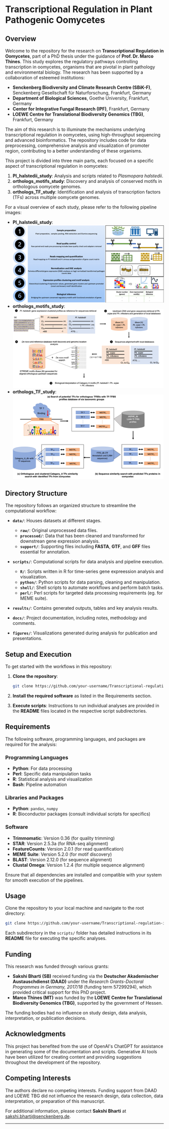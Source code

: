 # **Transcriptional Regulation in Plant Pathogenic Oomycetes**

## **Overview**
Welcome to the repository for the research on **Transcriptional Regulation in Oomycetes**, part of a PhD thesis under the guidance of **Prof. Dr. Marco Thines**. This study explores the regulatory pathways controlling transcription in oomycetes, organisms that are pivotal in plant pathology and environmental biology. The research has been supported by a collaboration of esteemed institutions:

- **Senckenberg Biodiversity and Climate Research Centre (SBiK-F)**, Senckenberg Gesellschaft für Naturforschung, Frankfurt, Germany
- **Department of Biological Sciences**, Goethe University, Frankfurt, Germany
- **Center for Integrative Fungal Research (IPF)**, Frankfurt, Germany
- **LOEWE Centre for Translational Biodiversity Genomics (TBG)**, Frankfurt, Germany

The aim of this research is to illuminate the mechanisms underlying transcriptional regulation in oomycetes, using high-throughput sequencing and advanced bioinformatics. The repository includes code for data preprocessing, comprehensive analysis and visualization of promoter region, contributing to a better understanding of these organisms.

This project is divided into three main parts, each focused on a specific aspect of transcriptional regulation in oomycetes:

1. **Pl_halstedii_study**: Analysis and scripts related to _Plasmopara halstedii_.
2. **orthologs_motifs_study**: Discovery and analysis of conserved motifs in orthologous oomycete genomes.
3. **orthologs_TF_study**: Identification and analysis of transcription factors (TFs) across multiple oomycete genomes.

For a visual overview of each study, please refer to the following pipeline images:

- **Pl_halstedii_study**: ![Pipeline for Pl_halstedii_study](figures/pipeline_1.png)
- **orthologs_motifs_study**: ![Pipeline for orthologs_motifs_study](figures/pipeline_2.png)
- **orthologs_TF_study**: ![Pipeline for orthologs_TF_study](figures/pipeline_3.png)

## **Directory Structure**
The repository follows an organized structure to streamline the computational workflow:

- **`data/`**: Houses datasets at different stages.
  - **`raw/`**: Original unprocessed data files.
  - **`processed/`**: Data that has been cleaned and transformed for downstrean gene expression analysis.
  - **`support/`**: Supporting files including **FASTA**, **GTF**, and **GFF** files essential for annotation.

- **`scripts/`**: Computational scripts for data analysis and pipeline execution.
  - **`R/`**: Scripts written in R for time-series gene expreession analysis and visualization.
  - **`python/`**: Python scripts for data parsing, cleaning and manipulation.
  - **`shell/`**: Shell scripts to automate workflows and perform batch tasks.
  - **`perl/`**: Perl scripts for targeted data processing requirements (eg. for MEME suite).

- **`results/`**: Contains generated outputs, tables and key analysis results.
- **`docs/`**: Project documentation, including notes, methodology and comments.
- **`figures/`**: Visualizations generated during analysis for publication and presentations.

## **Setup and Execution**
To get started with the workflows in this repository:

1. **Clone the repository**:
   ```bash
   git clone https://github.com/your-username/Transcriptional-regulation-in-oomycetes.git
   ```

2. **Install the required software** as listed in the Requirements section.

3. **Execute scripts**: Instructions to run individual analyses are provided in the **README** files located in the respective script subdirectories.

## **Requirements**
The following software, programming languages, and packages are required for the analysis:

### **Programming Languages**
- **Python**: For data processing
- **Perl**: Specific data manipulation tasks
- **R**: Statistical analysis and visualization
- **Bash**: Pipeline automation

### **Libraries and Packages**
- **Python**: `pandas`, `numpy`
- **R**: Bioconductor packages (consult individual scripts for specifics)

### **Software**
- **Trimmomatic**: Version 0.36 (for quality trimming)
- **STAR**: Version 2.5.3a (for RNA-seq alignment)
- **FeatureCounts**: Version 2.0.1 (for read quantification)
- **MEME Suite**: Version 5.2.0 (for motif discovery)
- **BLAST**: Version 2.12.0 (for sequence alignment)
- **Clustal Omega**: Version 1.2.4 (for multiple sequence alignment)

Ensure that all dependencies are installed and compatible with your system for smooth execution of the pipelines.

## **Usage**
Clone the repository to your local machine and navigate to the root directory:

```bash
git clone https://github.com/your-username/Transcriptional-regulation-in-oomycetes.git
```

Each subdirectory in the `scripts/` folder has detailed instructions in its **README** file for executing the specific analyses.

## **Funding**
This research was funded through various grants:

- **Sakshi Bharti (SB)** received funding via the **Deutscher Akademischer Austauschdienst (DAAD)** under the *Research Grants-Doctoral Programmes in Germany, 2017/18* (funding term 57299294), which provided critical support for this PhD project.
- **Marco Thines (MT)** was funded by the **LOEWE Centre for Translational Biodiversity Genomics (TBG)**, supported by the government of Hessen.

The funding bodies had no influence on study design, data analysis, interpretation, or publication decisions.

## **Acknowledgments**

This project has benefited from the use of OpenAI's ChatGPT for assistance in generating some of the documentation and scripts. Generative AI tools have been utilized for creating content and providing suggestions throughout the development of the repository.

## **Competing Interests**
The authors declare no competing interests. Funding support from DAAD and LOEWE TBG did not influence the research design, data collection, data interpretation, or preparation of this manuscript.

For additional information, please contact **Sakshi Bharti** at [sakshi.bharti@senckenberg.de](mailto:sakshi.bharti@senckenberg.de).

---




